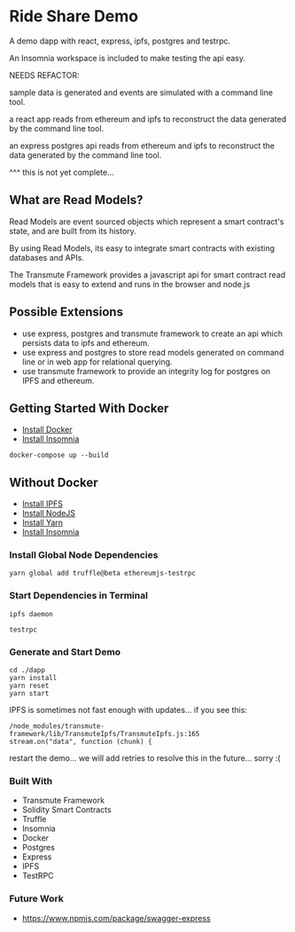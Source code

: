 # Ride Share Demo

A demo dapp with react, express, ipfs, postgres and testrpc.

An Insomnia workspace is included to make testing the api easy.

NEEDS REFACTOR:

sample data is generated and events are simulated with a command line tool.

a react app reads from ethereum and ipfs to reconstruct the data generated by the command line tool.

an express postgres api reads from ethereum and ipfs to reconstruct the data generated by the command line tool.

^^^ this is not yet complete... 

## What are Read Models?

Read Models are event sourced objects which represent a smart contract's state, and are built from its history.

By using Read Models, its easy to integrate smart contracts with existing databases and APIs.

The Transmute Framework provides a javascript api for smart contract read models that is easy to extend and runs in the browser and node.js

## Possible Extensions

* use express, postgres and transmute framework to create an api which persists data to ipfs and ethereum.
* use express and postgres to store read models generated on command line or in web app for relational querying.
* use transmute framework to provide an integrity log for postgres on IPFS and ethereum.

## Getting Started With Docker

* [Install Docker](https://docs.docker.com/engine/installation/)
* [Install Insomnia](https://insomnia.rest/)

```
docker-compose up --build
```

## Without Docker

* [Install IPFS](https://ipfs.io/docs/install/)
* [Install NodeJS](https://nodejs.org/en/download/)
* [Install Yarn](https://yarnpkg.com/lang/en/docs/install/)
* [Install Insomnia](https://insomnia.rest/)

### Install Global Node Dependencies

```
yarn global add truffle@beta ethereumjs-testrpc
```

### Start Dependencies in Terminal

```
ipfs daemon
```

```
testrpc
```

### Generate and Start Demo

```
cd ./dapp
yarn install
yarn reset
yarn start
```

IPFS is sometimes not fast enough with updates... if you see this:

```
/node_modules/transmute-framework/lib/TransmuteIpfs/TransmuteIpfs.js:165
stream.on("data", function (chunk) {
```

restart the demo... we will add retries to resolve this in the future... sorry :(

### Built With

* Transmute Framework
* Solidity Smart Contracts
* Truffle
* Insomnia
* Docker
* Postgres
* Express
* IPFS
* TestRPC

### Future Work

* https://www.npmjs.com/package/swagger-express
